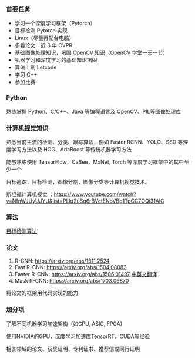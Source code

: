 ### 首要任务

- 学习一个深度学习框架（Pytorch）
- 目标检测 Pytorch 实现
- Linux（尽量再配台电脑）
- 多看论文：近 3 年 CVPR
- 基础图像处理知识，巩固 OpenCV 知识（OpenCV 学堂一天一节）
- 机器学习和深度学习的基础知识巩固
- 算法：刷 Letcode
- 学习 C++
- 参加比赛

### Python

熟练掌握 Python、C/C++、Java 等编程语言及 OpenCV、PIL等图像处理库

### 计算机视觉知识

熟悉当前主流的检测、分类、跟踪算法，例如 Faster RCNN、YOLO、SSD 等深度学习方法以及 HOG、AdaBoost 等传统机器学习方法

能够熟练使用 TensorFlow，Caffee，MxNet, Torch 等深度学习框架中的其中至少一个

目标追踪，目标检测，图像分割，图像分类等计算机视觉技术。 



斯坦福计算机视觉 ：https://www.youtube.com/watch?v=NfnWJUyUJYU&list=PLkt2uSq6rBVctENoVBg1TpCC7OQi31AlC

### 算法

[目标检测算法](https://blog.csdn.net/v_JULY_v/article/details/80170182)

### 论文	



1. R-CNN: https://arxiv.org/abs/1311.2524
2.  Fast R-CNN: https://arxiv.org/abs/1504.08083
3. Faster R-CNN: https://arxiv.org/abs/1506.01497   [中英文翻译](http://noahsnail.com/2018/01/03/2018-01-03-Faster%20R-CNN%E8%AE%BA%E6%96%87%E7%BF%BB%E8%AF%91%E2%80%94%E2%80%94%E4%B8%AD%E8%8B%B1%E6%96%87%E5%AF%B9%E7%85%A7/)
4. Mask R-CNN: https://arxiv.org/abs/1703.06870

将论文的框架用代码实现的能力

### 加分项

了解不同机器学习加速架构（如GPU, ASIC, FPGA)

使用NVIDIA的GPU，深度学习加速库TensorRT，CUDA等经验

相关领域的论文、获奖证明、专利证书、推荐信或同行证明









